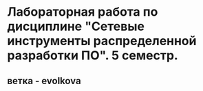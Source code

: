 # Лабораторная работа по дисциплине "Сетевые инструменты распределенной разработки ПО". 5 семестр.
## ветка - evolkova
